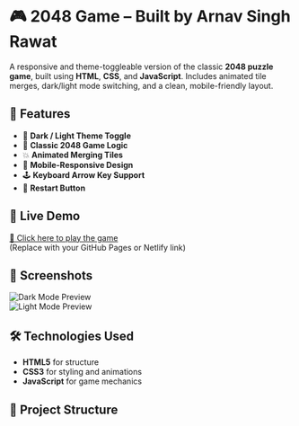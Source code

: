 # 🎮 2048 Game – Built by Arnav Singh Rawat

A responsive and theme-toggleable version of the classic **2048 puzzle game**, built using **HTML**, **CSS**, and **JavaScript**. Includes animated tile merges, dark/light mode switching, and a clean, mobile-friendly layout.

## 🌟 Features

- 🎨 **Dark / Light Theme Toggle**
- 🧠 **Classic 2048 Game Logic**
- 💥 **Animated Merging Tiles**
- 📱 **Mobile-Responsive Design**
- 🕹️ **Keyboard Arrow Key Support**
- 🔄 **Restart Button**

## 🚀 Live Demo

[🔗 Click here to play the game](#)  
(Replace with your GitHub Pages or Netlify link)

## 📸 Screenshots

![Dark Mode Preview](screenshots/dark-mode.png)  
![Light Mode Preview](screenshots/light-mode.png)

## 🛠️ Technologies Used

- **HTML5** for structure
- **CSS3** for styling and animations
- **JavaScript** for game mechanics

## 📂 Project Structure

